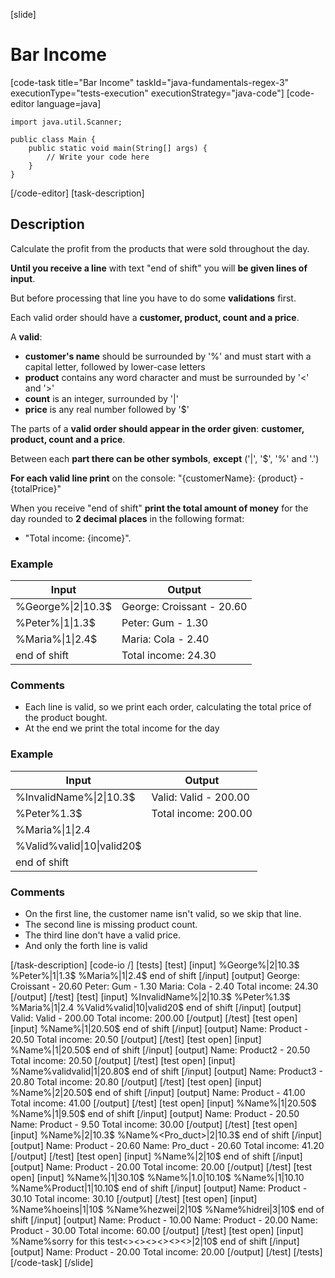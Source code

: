 [slide]
# Bar Income
[code-task title="Bar Income" taskId="java-fundamentals-regex-3" executionType="tests-execution" executionStrategy="java-code"]
[code-editor language=java]
```
import java.util.Scanner;

public class Main {
    public static void main(String[] args) {
        // Write your code here
    }
}
```
[/code-editor]
[task-description]
## Description
Calculate the profit from the products that were sold throughout the day.

**Until you receive a line** with text "end of shift" you will **be given lines of input**.

But before processing that line you have to do some **validations** first.

Each valid order should have a **customer, product, count and a price**.

A **valid**: 
- **customer's name** should be surrounded by '%' and must start with a capital letter, followed by lower-case letters
- **product** contains any word character and must be surrounded by '<' and '>' 
- **count** is an integer, surrounded by '\|'
- **price** is any real number followed by '$'

The parts of a **valid order should appear in the order given**: **customer, product, count and a price**.

Between each **part there can be other symbols**, **except** ('\|', '$', '%' and '.')

**For each valid line print** on the console: "\{customerName\}: \{product\} - \{totalPrice\}"

When you receive "end of shift" **print the total amount of money** for the day rounded to **2 decimal places** in the following format: 
- "Total income: \{income\}".

### Example
| **Input** | **Output** |
| --- | --- |
| %George%<Croissant>\|2\|10.3$ | George: Croissant - 20.60 |
| %Peter%<Gum>\|1\|1.3$ | Peter: Gum - 1.30 |
| %Maria%<Cola>\|1\|2.4$ | Maria: Cola - 2.40 |
| end of shift | Total income: 24.30 |

### Comments
- Each line is valid, so we print each order, calculating the total price of the product bought.
- At the end we print the total income for the day

### Example
| **Input** | **Output** |
| --- | --- |
| %InvalidName%<Croissant>\|2\|10.3$ | Valid: Valid - 200.00 |
| %Peter%<Gum>1.3$ | Total income: 200.00 |
| %Maria%<Cola>\|1\|2.4 | |
| %Valid%<Valid>valid\|10\|valid20$ | |
| end of shift | |

### Comments
- On the first line, the customer name isn't valid, so we skip that line.
- The second line is missing product count.
- The third line don't have a valid price.
- And only the forth line is valid

[/task-description]
[code-io /]
[tests]
[test]
[input]
%George%<Croissant>\|2\|10.3\$
%Peter%<Gum>\|1\|1.3\$
%Maria%<Cola>\|1\|2.4\$
end of shift
[/input]
[output]
George: Croissant - 20.60
Peter: Gum - 1.30
Maria: Cola - 2.40
Total income: 24.30
[/output]
[/test]
[test]
[input]
%InvalidName%<Croissant>\|2\|10.3\$
%Peter%<Gum>1.3\$
%Maria%<Cola>\|1\|2.4
%Valid%<Valid>valid\|10\|valid20\$
end of shift
[/input]
[output]
Valid: Valid - 200.00
Total income: 200.00
[/output]
[/test]
[test open]
[input]
%Name%<Product>\|1\|20.50\$
end of shift
[/input]
[output]
Name: Product - 20.50
Total income: 20.50
[/output]
[/test]
[test open]
[input]
%Name%<Product2>\|1\|20.50\$
end of shift
[/input]
[output]
Name: Product2 - 20.50
Total income: 20.50
[/output]
[/test]
[test open]
[input]
%Name%valid<Product3>valid\|1\|20.80\$
end of shift
[/input]
[output]
Name: Product3 - 20.80
Total income: 20.80
[/output]
[/test]
[test open]
[input]
%Name%<Product>\|2\|20.50\$
end of shift
[/input]
[output]
Name: Product - 41.00
Total income: 41.00
[/output]
[/test]
[test open]
[input]
%Name%<Product>\|1\|20.50\$
%Name%<Product>\|1\|9.50\$
end of shift
[/input]
[output]
Name: Product - 20.50
Name: Product - 9.50
Total income: 30.00
[/output]
[/test]
[test open]
[input]
%Name%<Product>\|2\|10.3\$
%Name%<Pro_duct>\|2\|10.3\$
end of shift
[/input]
[output]
Name: Product - 20.60
Name: Pro_duct - 20.60
Total income: 41.20
[/output]
[/test]
[test open]
[input]
%Name%<Product>\|2\|10\$
end of shift
[/input]
[output]
Name: Product - 20.00
Total income: 20.00
[/output]
[/test]
[test open]
[input]
%Name%<Product>\|1\|30.10\$
%Name%<Product>\|1.0\|10.10\$
%Name%<Product>\|1\|10.10
%Name%Product\|1\|10.10\$
end of shift
[/input]
[output]
Name: Product - 30.10
Total income: 30.10
[/output]
[/test]
[test open]
[input]
%Name%ho<Product>eins\|1\|10\$
%Name%he<Product>zwei\|2\|10\$
%Name%hi<Product>drei\|3\|10\$
end of shift
[/input]
[output]
Name: Product - 10.00
Name: Product - 20.00
Name: Product - 30.00
Total income: 60.00
[/output]
[/test]
[test open]
[input]
%Name%sorry for this test<><><><><Product><><>\|2\|10\$
end of shift
[/input]
[output]
Name: Product - 20.00
Total income: 20.00
[/output]
[/test]
[/tests]
[/code-task]
[/slide]